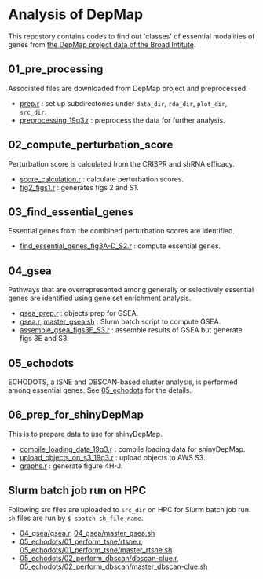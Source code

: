 # Analysis of DepMap

This repostory contains codes to find out 'classes' of essential modalities of genes from [the DepMap project data of the Broad Intitute](https://depmap.org/portal/download/).

## 01_pre_processing
Associated files are downloaded from DepMap project and preprocessed.
- [prep.r](prep.r) : set up subdirectories under `data_dir`, `rda_dir`, `plot_dir`, `src_dir`.
- [preprocessing_19q3.r](01_pre_processing/preprocessing_19q3.r) : preprocess the data for further analysis.

## 02_compute_perturbation_score
Perturbation score is calculated from the CRISPR and shRNA efficacy.

- [score_calculation.r](02_compute_perturbation_score/score_calculation.r) : calculate perturbation scores.
- [fig2_figs1.r](02_compute_perturbation_score/fig2_figs1.r) : generates figs 2 and S1.

## 03_find_essential_genes
Essential genes from the combined perturbation scores are identified.

- [find_essential_genes_fig3A-D_S2.r](find_essential_genes_fig3A-D_S2.r) : compute essential genes.

## 04_gsea
Pathways that are overrepresented among generally or selectively essential genes are identified using gene set enrichment analysis.

- [gsea_prep.r](04_gsea/gsea_prep.r) : objects prep for GSEA.
- [gsea.r](04_gsea/gsea.r), [master_gsea.sh](04_gsea/master_gsea.sh) : Slurm batch script to compute GSEA.
- [assemble_gsea_figs3E_S3.r](04_gsea/assemble_gsea_figs3E_S3.r) : assemble results of GSEA but generate figs 3E and S3.

## 05_echodots
ECHODOTS, a tSNE and DBSCAN-based cluster analysis, is performed among essential genes. See [05_echodots](05_echodots) for the details.

## 06_prep_for_shinyDepMap
This is to prepare data to use for shinyDepMap. 

- [compile_loading_data_19q3.r](06_prep_for_shinyDepMap/compile_loading_data_19q3.r) : compile loading data for shinyDepMap.
- [upload_objects_on_s3_19q3.r](06_prep_for_shinyDepMap/upload_objects_on_s3_19q3.r) : upload objects to AWS S3.
- [graphs.r](06_prep_for_shinyDepMap/graphs.r) : generate figure 4H-J.

## Slurm batch job run on HPC
Following src files are uploaded to `src_dir` on HPC for Slurm batch job run. `sh` files are run by `$ sbatch sh_file_name`.

- [04_gsea/gsea.r](04_gsea/gsea.r), [04_gsea/master_gsea.sh](04_gsea/master_gsea.sh)
- [05_echodots/01_perform_tsne/rtsne.r](05_echodots/01_perform_tsne/rtsne.r), [05_echodots/01_perform_tsne/master_rtsne.sh](05_echodots/01_perform_tsne/master_rtsne.sh)
- [05_echodots/02_perform_dbscan/dbscan-clue.r](05_echodots/02_perform_dbscan/dbscan-clue.r), [05_echodots/02_perform_dbscan/master_dbscan-clue.sh](05_echodots/02_perform_dbscan/master_dbscan-clue.sh)


